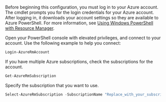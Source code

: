Before beginning this configuration, you must log in to your Azure account. The cmdlet prompts you for the login credentials for your Azure account. After logging in, it downloads your account settings so they are available to Azure PowerShell. For more information, see [Using Windows PowerShell with Resource Manager](../articles/powershell-azure-resource-manager.md).

Open your PowerShell console with elevated privileges, and connect to your account. Use the following example to help you connect:

```powershell
Login-AzureRmAccount
```

If you have multiple Azure subscriptions, check the subscriptions for the account.

```powershell
Get-AzureRmSubscription
```

Specify the subscription that you want to use.

```powershell
Select-AzureRmSubscription -SubscriptionName "Replace_with_your_subscription_name"
 ```